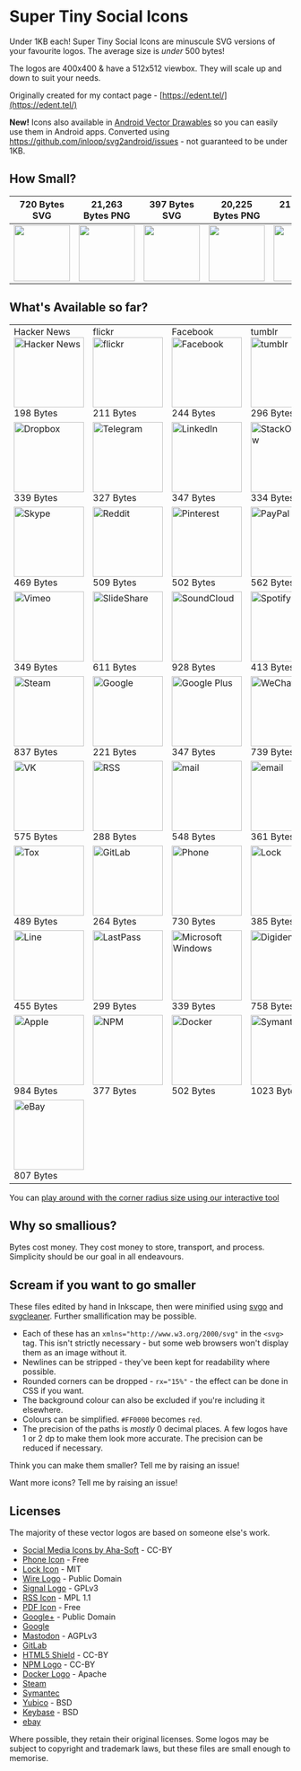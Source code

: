 # Super Tiny Social Icons
Under 1KB each! Super Tiny Social Icons are minuscule SVG versions of your favourite logos. The average size is *under* 500 bytes!

The logos are 400x400 & have a 512x512 viewbox. They will scale up and down to suit your needs.

Originally created for my contact page - [https://edent.tel/](https://edent.tel/)

**New!** Icons also available in [Android Vector Drawables](https://developer.android.com/guide/topics/graphics/vector-drawable-resources.html) so you can easily use them in Android apps. Converted using https://github.com/inloop/svg2android/issues - not guaranteed to be under 1KB.

## How Small?

| 720 Bytes SVG	| 21,263 Bytes PNG	|   397 Bytes SVG	| 20,225 Bytes PNG	|  211 Bytes SVG	| 11,837 Bytes PNG	|
|------	        |-----------     	|------	            |----------	        |------	        |-----------	        |
| <img src="https://edent.github.io/SuperTinySocialIcons/tiny/github.svg" width="100" />  	| <img src="https://edent.github.io/SuperTinySocialIcons/original/github.png" width="100" />        	| <img src="https://edent.github.io/SuperTinySocialIcons/tiny/twitter.svg" width="100" />   	| <img src="https://edent.github.io/SuperTinySocialIcons/original/twitter.png" width="100" />       	| <img src="https://edent.github.io/SuperTinySocialIcons/tiny/flickr.svg" width="100" />   	| <img src="https://edent.github.io/SuperTinySocialIcons/original/flickr.png" width="100" />       	|

## What's Available so far?

<table>
<tr>
<td>Hacker News<br><img src="https://edent.github.io/SuperTinySocialIcons/tiny/hackernews.svg" width="125" alt="Hacker News" /><br>198 Bytes</td>
<td>flickr<br><img src="https://edent.github.io/SuperTinySocialIcons/tiny/flickr.svg" width="125" alt="flickr" /><br>211 Bytes</td>
<td>Facebook<br><img src="https://edent.github.io/SuperTinySocialIcons/tiny/facebook.svg" width="125" alt="Facebook" /><br>244 Bytes</td>
<td>tumblr<br><img src="https://edent.github.io/SuperTinySocialIcons/tiny/tumblr.svg" width="125" alt="tumblr" /><br>296 Bytes</td>
<td>Twitter<br><img src="https://edent.github.io/SuperTinySocialIcons/tiny/twitter.svg" width="125" alt="Twitter" /><br>397 Bytes</td>
<td>WhatsApp<br><img src="https://edent.github.io/SuperTinySocialIcons/tiny/whatsapp.svg" width="125" alt="WhatsApp" /><br>622 Bytes</td>
</tr>
<tr>
<td><img src="https://edent.github.io/SuperTinySocialIcons/tiny/dropbox.svg" width="125" alt="Dropbox" /><br>339 Bytes</td>
<td><img src="https://edent.github.io/SuperTinySocialIcons/tiny/telegram.svg" width="125" alt="Telegram" /><br>327 Bytes</td>
<td><img src="https://edent.github.io/SuperTinySocialIcons/tiny/linkedin.svg" width="125" alt="LinkedIn" /><br>347 Bytes</td>
<td><img src="https://edent.github.io/SuperTinySocialIcons/tiny/stackoverflow.svg" width="125" alt="StackOverflow" /><br>334 Bytes</td>
<td><img src="https://edent.github.io/SuperTinySocialIcons/tiny/instagram.svg" width="125" alt="Instagram" /><br>290 Bytes</td>
<td><img src="https://edent.github.io/SuperTinySocialIcons/tiny/wordpress.svg" width="125" alt="WordPress" /><br>515 Bytes</td>
</tr>
<tr>
<td><img src="https://edent.github.io/SuperTinySocialIcons/tiny/skype.svg" width="125" alt="Skype" /><br>469 Bytes</td>
<td><img src="https://edent.github.io/SuperTinySocialIcons/tiny/reddit.svg" width="125" alt="Reddit" /><br>509 Bytes</td>
<td><img src="https://edent.github.io/SuperTinySocialIcons/tiny/pinterest.svg" width="125" alt="Pinterest" /><br>502 Bytes</td>
<td><img src="https://edent.github.io/SuperTinySocialIcons/tiny/paypal.svg" width="125" alt="PayPal" /><br>562 Bytes</td>
<td><img src="https://edent.github.io/SuperTinySocialIcons/tiny/github.svg" width="125" alt="GitHub" /><br>720 Bytes</td>
<td><img src="https://edent.github.io/SuperTinySocialIcons/tiny/wikipedia.svg" width="125" alt="Wikipedia" /><br>655 Bytes</td>
</tr>
<tr>
<td><img src="https://edent.github.io/SuperTinySocialIcons/tiny/vimeo.svg" width="125" alt="Vimeo" /><br>349 Bytes</td>
<td><img src="https://edent.github.io/SuperTinySocialIcons/tiny/slideshare.svg" width="125" alt="SlideShare" /><br>611 Bytes</td>
<td><img src="https://edent.github.io/SuperTinySocialIcons/tiny/soundcloud.svg" width="125" alt="SoundCloud" /><br>928 Bytes</td>
<td><img src="https://edent.github.io/SuperTinySocialIcons/tiny/spotify.svg" width="125" alt="Spotify" /><br>413 Bytes</td>
<td><img src="https://edent.github.io/SuperTinySocialIcons/tiny/snapchat.svg" width="125" alt="SnapChat" /><br>590 Bytes</td>
<td><img src="https://edent.github.io/SuperTinySocialIcons/tiny/amazon.svg" width="125" alt="Amazon" /><br>648 Bytes</td>
</tr>
<tr>
<td><img src="https://edent.github.io/SuperTinySocialIcons/tiny/steam.svg" width="125" alt="Steam" /><br>837 Bytes</td>
<td><img src="https://edent.github.io/SuperTinySocialIcons/tiny/google.svg" width="125" alt="Google" /><br>221 Bytes</td>
<td><img src="https://edent.github.io/SuperTinySocialIcons/tiny/google_plus.svg" width="125" alt="Google Plus" /><br>347 Bytes</td>
<td><img src="https://edent.github.io/SuperTinySocialIcons/tiny/wechat.svg" width="125" alt="WeChat" /><br>739 Bytes</td>
<td><img src="https://edent.github.io/SuperTinySocialIcons/tiny/youtube.svg" width="125" alt="YouTube" /><br>924 Bytes</td>
<td><img src="https://edent.github.io/SuperTinySocialIcons/tiny/pdf.svg" width="125" alt="PDF" /><br>360 Bytes</td>
</tr>
<tr>
<td><img src="https://edent.github.io/SuperTinySocialIcons/tiny/vk.svg" width="125" alt="VK" /><br>575 Bytes</td>
<td><img src="https://edent.github.io/SuperTinySocialIcons/tiny/rss.svg" width="125" alt="RSS" /><br>288 Bytes</td>
<td><img src="https://edent.github.io/SuperTinySocialIcons/tiny/mail.svg" width="125" alt="mail" /><br>548 Bytes</td>
<td><img src="https://edent.github.io/SuperTinySocialIcons/tiny/email.svg" width="125" alt="email" /><br>361 Bytes</td>
<td><img src="https://edent.github.io/SuperTinySocialIcons/tiny/mastodon.svg" width="125" alt="Mastodon" /><br>550 Bytes</td>
<td><img src="https://edent.github.io/SuperTinySocialIcons/tiny/wire.svg" width="125" alt="Wire" /><br>263 Bytes</td>
</tr>
<tr>
<td><img src="https://edent.github.io/SuperTinySocialIcons/tiny/tox.svg" width="125" alt="Tox" /><br>489 Bytes</td>
<td><img src="https://edent.github.io/SuperTinySocialIcons/tiny/gitlab.svg" width="125" alt="GitLab" /><br>264 Bytes</td>
<td><img src="https://edent.github.io/SuperTinySocialIcons/tiny/phone.svg" width="125" alt="Phone" /><br>730 Bytes</td>
<td><img src="https://edent.github.io/SuperTinySocialIcons/tiny/lock.svg" width="125" alt="Lock" /><br>385 Bytes</td>
<td><img src="https://edent.github.io/SuperTinySocialIcons/tiny/html5.svg" width="125" alt="HTML5" /><br>379 Bytes</td>
<td><img src="https://edent.github.io/SuperTinySocialIcons/tiny/meetup.svg" width="125" alt="Meetup" /><br>611 Bytes</td>
</tr>
<tr>
<td><img src="https://edent.github.io/SuperTinySocialIcons/tiny/line.svg" width="125" alt="Line" /><br>455 Bytes</td>
<td><img src="https://edent.github.io/SuperTinySocialIcons/tiny/lastpass.svg" width="125" alt="LastPass" /><br>299 Bytes</td>
<td><img src="https://edent.github.io/SuperTinySocialIcons/tiny/windows.svg" width="125" alt="Microsoft Windows" /><br>339 Bytes</td>
<td><img src="https://edent.github.io/SuperTinySocialIcons/tiny/digidentity.svg" width="125" alt="Digidentity" /><br>758 Bytes</td>
<td><img src="https://edent.github.io/SuperTinySocialIcons/tiny/ubuntu.svg" width="125" alt="Ubuntu" /><br>895 Bytes</td>
<td><img src="https://edent.github.io/SuperTinySocialIcons/tiny/bitbucket.svg" width="125" alt="Atlassian BitBucket" /><br>789 Bytes</td>
</tr>
<tr>
<td><img src="https://edent.github.io/SuperTinySocialIcons/tiny/apple.svg" width="125" alt="Apple" /><br>984 Bytes</td>
<td><img src="https://edent.github.io/SuperTinySocialIcons/tiny/npm.svg" width="125" alt="NPM" /><br>377 Bytes</td>
<td><img src="https://edent.github.io/SuperTinySocialIcons/tiny/docker.svg" width="125" alt="Docker" /><br>502 Bytes</td>
<td><img src="https://edent.github.io/SuperTinySocialIcons/tiny/symantec.svg" width="125" alt="Symantec" /><br>1023 Bytes</td>
<td><img src="https://edent.github.io/SuperTinySocialIcons/tiny/yubico.svg" width="125" alt="Yubico" /><br>286 Bytes</td>
<td><img src="https://edent.github.io/SuperTinySocialIcons/tiny/keybase.svg" width="125" alt="Keybase" /><br>982 Bytes</td>
</tr><tr>
<td><img src="https://edent.github.io/SuperTinySocialIcons/tiny/ebay.svg" width="125" alt="eBay" /><br>807 Bytes</td>
<td></td>
<td></td>
<td></td>
<td></td>
<td></td>
</tr>
</table>

You can [play around with the corner radius size using our interactive tool](https://edent.github.io/SuperTinySocialIcons/radius.html)

## Why so smallious?

Bytes cost money.  They cost money to store, transport, and process.  Simplicity should be our goal in all endeavours.

## Scream if you want to go smaller

These files edited by hand in Inkscape, then were minified using [svgo](https://github.com/svg/svgo) and [svgcleaner](https://github.com/RazrFalcon/svgcleaner). Further smallification may be possible.

* Each of these has an `xmlns="http://www.w3.org/2000/svg"` in the `<svg>` tag. This isn't strictly necessary - but some web browsers won't display them as an image without it.
* Newlines can be stripped - they've been kept for readability where possible.
* Rounded corners can be dropped - `rx="15%"` - the effect can be done in CSS if you want.
* The background colour can also be excluded if you're including it elsewhere.
* Colours can be simplified. `#FF0000` becomes `red`.
* The precision of the paths is *mostly* 0 decimal places. A few logos have 1 or 2 dp to make them look more accurate. The precision can be reduced if necessary.

Think you can make them smaller? Tell me by raising an issue!

Want more icons?  Tell me by raising an issue!

## Licenses

The majority of these vector logos are based on someone else's work.

* [Social Media Icons by Aha-Soft](https://www.iconfinder.com/iconsets/social-flat-rounded-rects) - CC-BY
* [Phone Icon](https://www.iconfinder.com/icons/1807538/phone_icon#size=128) - Free
* [Lock Icon](https://www.iconfinder.com/icons/1814107/lock_padlock_secure_icon#size=512) - MIT
* [Wire Logo](https://commons.wikimedia.org/wiki/File:Wire_software_logo.svg) - Public Domain
* [Signal Logo](https://github.com/WhisperSystems/Signal-iOS/blob/master/Signal/Images.xcassets/logoSignal.imageset/logoSignal.pdf) - GPLv3
* [RSS Icon](https://commons.wikimedia.org/wiki/File:Generic_Feed-icon.svg) - MPL 1.1
* [PDF Icon](https://www.iconfinder.com/iconsets/line-icons-set) - Free
* [Google+](https://commons.wikimedia.org/wiki/File:Google_Plus_logo_2015.svg) - Public Domain
* [Google](http://svgshare.com/s/q)
* [Mastodon](https://github.com/tootsuite/mastodon/blob/0ad694f96b7f0e951950e7525bde52cd11454cb2/app/assets/images/logo.svg) - AGPLv3
* [GitLab](https://about.gitlab.com/press/)
* [HTML5 Shield](https://www.w3.org/html/logo/) - CC-BY
* [NPM Logo](https://commons.wikimedia.org/wiki/File:Npm-logo.svg) - CC-BY
* [Docker Logo](https://github.com/docker/docker.github.io/blob/master/LICENSE) - Apache
* [Steam](https://commons.wikimedia.org/wiki/File:Steam_icon_logo.svg)
* [Symantec](https://commons.wikimedia.org/wiki/File:Symantec_logo10.svg)
* [Yubico](https://github.com/Yubico/yubikey-manager-qt/blob/master/resources/icons/ykman.png) - BSD
* [Keybase](https://github.com/keybase/client/blob/master/shared/images/iconfont/kb-iconfont-keybase-16.svg) - BSD
* [ebay](https://commons.wikimedia.org/wiki/File:EBay_logo.svg)

Where possible, they retain their original licenses.  Some logos may be subject to copyright and trademark laws, but these files are small enough to memorise.
